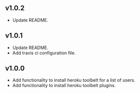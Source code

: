 ## v1.0.2

- Update README.

## v1.0.1

- Update README.
- Add travis ci configuration file.

## v1.0.0

- Add functionality to install heroku toolbelt for a list of users.
- Add functionality to install heroku toolbelt plugins.
